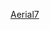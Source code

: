 <a title="Aerial7" href="http://ec2-46-137-103-134.eu-west-1.compute.amazonaws.com:8080/Aerial7/">Aerial7</a>
